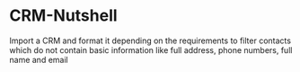 # CRM-Nutshell
Import a CRM and format it depending on the requirements to filter contacts which do not contain basic information like full address, phone numbers, full name and email
